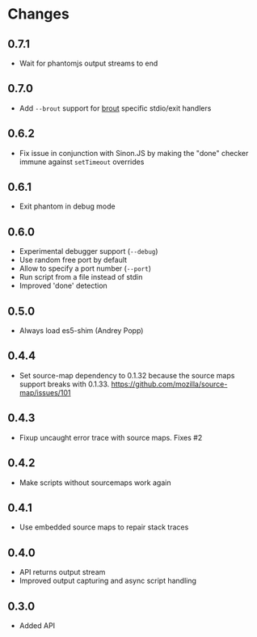 # Changes

## 0.7.1

- Wait for phantomjs output streams to end

## 0.7.0

- Add `--brout` support for [brout][] specific stdio/exit handlers

## 0.6.2

- Fix issue in conjunction with Sinon.JS by making the "done" checker immune
  against `setTimeout` overrides

## 0.6.1

- Exit phantom in debug mode

## 0.6.0

- Experimental debugger support (`--debug`)
- Use random free port by default
- Allow to specify a port number (`--port`)
- Run script from a file instead of stdin
- Improved 'done' detection

## 0.5.0

- Always load es5-shim (Andrey Popp)

## 0.4.4

- Set source-map dependency to 0.1.32 because the source maps support breaks
  with 0.1.33. <https://github.com/mozilla/source-map/issues/101>

## 0.4.3

- Fixup uncaught error trace with source maps. Fixes #2

## 0.4.2

- Make scripts without sourcemaps work again

## 0.4.1

- Use embedded source maps to repair stack traces

## 0.4.0

- API returns output stream
- Improved output capturing and async script handling

## 0.3.0

- Added API

[brout]: https://github.com/mantoni/brout.js

